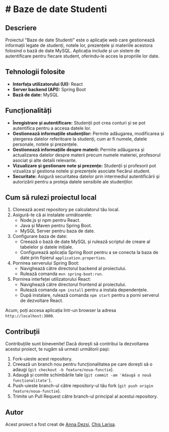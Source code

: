 
# # Baze de date Studenti

## Descriere
Proiectul "Baze de date Studenti" este o aplicație web care gestionează informații legate de studenți, notele lor, prezențele și materiile acestora folosind o bază de date MySQL. Aplicația include și un sistem de autentificare pentru fiecare student, oferindu-le acces la propriile lor date.

## Tehnologii folosite
- **Interfața utilizatorului (UI):** React
- **Server backend (API):** Spring Boot
- **Bază de date:** MySQL

## Funcționalități
- **Înregistrare și autentificare:** Studenții pot crea conturi și se pot autentifica pentru a accesa datele lor.
- **Gestionează informațiile studenților:** Permite adăugarea, modificarea și ștergerea datelor referitoare la studenți, cum ar fi numele, datele personale, notele și prezențele.
- **Gestionează informațiile despre materii:** Permite adăugarea și actualizarea datelor despre materii precum numele materiei, profesorul asociat și alte detalii relevante.
- **Vizualizare și gestionare note și prezențe:** Studenții și profesorii pot vizualiza și gestiona notele și prezențele asociate fiecărui student.
- **Securitate:** Asigură securitatea datelor prin intermediul autentificării și autorizării pentru a proteja datele sensibile ale studenților.

## Cum să rulezi proiectul local
1. Clonează acest repository pe calculatorul tău local.
2. Asigură-te că ai instalate următoarele:
   - Node.js și npm pentru React.
   - Java și Maven pentru Spring Boot.
   - MySQL Server pentru baza de date.
3. Configurare baza de date:
   - Creează o bază de date MySQL și rulează scriptul de creare al tabelelor și datele inițiale.
   - Configurează aplicația Spring Boot pentru a se conecta la baza de date prin fișierul `application.properties`.
4. Pornirea serverului Spring Boot:
   - Navighează către directorul backend al proiectului.
   - Rulează comanda `mvn spring-boot:run`.
5. Pornirea interfeței utilizatorului React:
   - Navighează către directorul frontend al proiectului.
   - Rulează comanda `npm install` pentru a instala dependențele.
   - După instalare, rulează comanda `npm start` pentru a porni serverul de dezvoltare React.

Acum, poți accesa aplicația într-un browser la adresa `http://localhost:3000`.

## Contribuții
Contribuțiile sunt binevenite! Dacă dorești să contribui la dezvoltarea acestui proiect, te rugăm să urmezi următorii pași:
1. Fork-uieste acest repository.
2. Creează un branch nou pentru funcționalitatea pe care dorești să o adaugi (`git checkout -b feature/noua-functie`).
3. Adaugă și comite schimbările tale (`git commit -am 'Adaugă o nouă funcționalitate'`).
4. Push-uieste branch-ul către repository-ul tău fork (`git push origin feature/noua-functie`).
5. Trimite un Pull Request către branch-ul principal al acestui repository.

## Autor
Acest proiect a fost creat de [Anna Dezsi](https://github.com/AnnaDezsi), [Chis Larisa](https://github.com/numele-tau).

